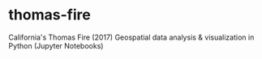 # thomas-fire
California's Thomas Fire (2017) Geospatial data analysis &amp; visualization in Python (Jupyter Notebooks)
